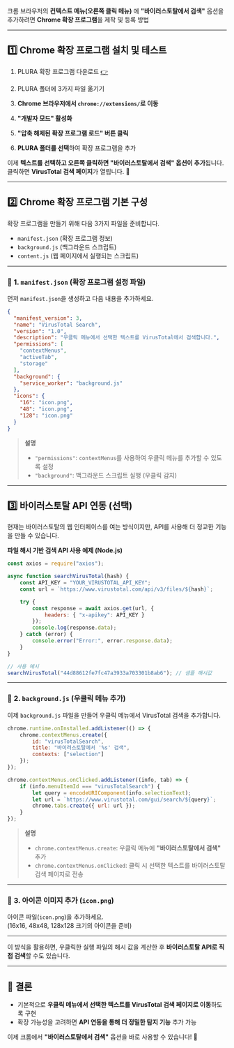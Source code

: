 크롬 브라우저의 **컨텍스트 메뉴(오른쪽 클릭 메뉴)** 에 **"바이러스토탈에서 검색"** 옵션을 추가하려면 **Chrome 확장 프로그램**을 제작 및 등록 방법

---

## 1️⃣ **Chrome 확장 프로그램 설치 및 테스트** 
1. PLURA 확장 프로그램 다운로드 [👉](web-search/)
2. PLURA 폴더에 3가지 파일 옮기기

3. **Chrome 브라우저에서 `chrome://extensions/`로 이동**
4. **"개발자 모드" 활성화**
5. **"압축 해제된 확장 프로그램 로드" 버튼 클릭**
6. **PLURA 폴더를 선택**하여 확장 프로그램을 추가

이제 **텍스트를 선택하고 오른쪽 클릭하면 "바이러스토탈에서 검색" 옵션이 추가**됩니다.  
클릭하면 **VirusTotal 검색 페이지**가 열립니다. 🚀

---

## 2️⃣ **Chrome 확장 프로그램 기본 구성**
확장 프로그램을 만들기 위해 다음 3가지 파일을 준비합니다.

- `manifest.json` (확장 프로그램 정보)
- `background.js` (백그라운드 스크립트)
- `content.js` (웹 페이지에서 실행되는 스크립트)

---

### 📌 **1. `manifest.json` (확장 프로그램 설정 파일)**
먼저 `manifest.json`을 생성하고 다음 내용을 추가하세요.

```json
{
  "manifest_version": 3,
  "name": "VirusTotal Search",
  "version": "1.0",
  "description": "우클릭 메뉴에서 선택한 텍스트를 VirusTotal에서 검색합니다.",
  "permissions": [
    "contextMenus",
    "activeTab",
    "storage"
  ],
  "background": {
    "service_worker": "background.js"
  },
  "icons": {
    "16": "icon.png",
    "48": "icon.png",
    "128": "icon.png"
  }
}
```

> **설명**
> - `"permissions"`: `contextMenus`를 사용하여 우클릭 메뉴를 추가할 수 있도록 설정
> - `"background"`: 백그라운드 스크립트 실행 (우클릭 감지)

---

## 3️⃣ **바이러스토탈 API 연동 (선택)**
현재는 바이러스토탈의 웹 인터페이스를 여는 방식이지만, API를 사용해 더 정교한 기능을 만들 수 있습니다.

**파일 해시 기반 검색 API 사용 예제 (Node.js)**
```javascript
const axios = require("axios");

async function searchVirusTotal(hash) {
    const API_KEY = "YOUR_VIRUSTOTAL_API_KEY";
    const url = `https://www.virustotal.com/api/v3/files/${hash}`;

    try {
        const response = await axios.get(url, {
            headers: { "x-apikey": API_KEY }
        });
        console.log(response.data);
    } catch (error) {
        console.error("Error:", error.response.data);
    }
}

// 사용 예시
searchVirusTotal("44d88612fe7fc47a3933a703301b8ab6"); // 샘플 해시값
```

---

### 📌 **2. `background.js` (우클릭 메뉴 추가)**
이제 `background.js` 파일을 만들어 우클릭 메뉴에서 VirusTotal 검색을 추가합니다.

```javascript
chrome.runtime.onInstalled.addListener(() => {
    chrome.contextMenus.create({
        id: "virusTotalSearch",
        title: "바이러스토탈에서 '%s' 검색",
        contexts: ["selection"]
    });
});

chrome.contextMenus.onClicked.addListener((info, tab) => {
    if (info.menuItemId === "virusTotalSearch") {
        let query = encodeURIComponent(info.selectionText);
        let url = `https://www.virustotal.com/gui/search/${query}`;
        chrome.tabs.create({ url: url });
    }
});
```

> **설명**
> - `chrome.contextMenus.create`: 우클릭 메뉴에 **"바이러스토탈에서 검색"** 추가
> - `chrome.contextMenus.onClicked`: 클릭 시 선택한 텍스트를 바이러스토탈 검색 페이지로 전송

---

### 📌 **3. 아이콘 이미지 추가 (`icon.png`)**
아이콘 파일(`icon.png`)을 추가하세요.  
(16x16, 48x48, 128x128 크기의 아이콘을 준비)

---

이 방식을 활용하면, 우클릭한 실행 파일의 해시 값을 계산한 후 **바이러스토탈 API로 직접 검색**할 수도 있습니다.

---

## 🎯 **결론**
- 기본적으로 **우클릭 메뉴에서 선택한 텍스트를 VirusTotal 검색 페이지로 이동**하도록 구현
- 확장 가능성을 고려하면 **API 연동을 통해 더 정밀한 탐지 기능** 추가 가능

이제 크롬에서 **"바이러스토탈에서 검색"** 옵션을 바로 사용할 수 있습니다! 🚀  
